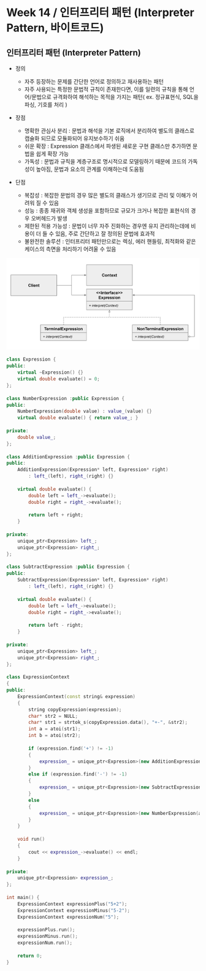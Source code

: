 # Week 14 / 인터프리터 패턴 (Interpreter Pattern, 바이트코드)

## 인터프리터 패턴 (Interpreter Pattern)
- 정의
   - 자주 등장하는 문제를 간단한 언어로 정의하고 재사용하는 패턴
   - 자주 사용되는 특정한 문법적 규칙이 존재한다면, 이를 일련의 규칙을 통해 언어/문법으로 규격화하여 해석하는 목적을 가지는 패턴( ex. 정규표현식, SQL을 파싱, 기호를 처리 )


- 장점
   - 명확한 관심사 분리 : 문법과 해석을 기본 로직에서 분리하여 별도의 클래스로 캡슐화 되므로 모듈화되어 유지보수하기 쉬움
   - 쉬운 확장 : Expression 클래스에서 파생된 새로운 구현 클래스만 추가하면 문법을 쉽게 확장 가능
   - 가독성 : 문법과 규칙을 계층구조로 명시적으로 모델링하기 때문에 코드의 가독성이 높아짐, 문법과 요소의 관계를 이해하는데 도움됨
 
   
- 단점
   - 복잡성 : 복잡한 문법의 경우 많은 별도의 클래스가 생기므로 관리 및 이해가 어려워 질 수 있음
   - 성능 : 종종 재귀와 객체 생성을 포함하므로 규모가 크거나 복잡한 표현식의 경우 오버헤드가 발생
   - 제한된 적용 가능성 : 문법이 너무 자주 진화하는 경우엔 유지 관리하는데에 비용이 더 들 수 있음, 주로 간단하고 잘 정의된 문법에 효과적
   - 불완전한 솔루션 : 인터프리터 패턴만으로는 렉싱, 에러 핸들링, 최적화와 같은 케이스의 측면을 처리하기 어려울 수 있음


![01](https://github.com/canyuo/canyuo.github.io/blob/main/week14_image1.png)


```cpp
class Expression {
public:
	virtual ~Expression() {}
	virtual double evaluate() = 0;
};

class NumberExpression :public Expression {
public:
	NumberExpression(double value) : value_(value) {}
	virtual double evaluate() { return value_; }

private:
	double value_;
};

class AdditionExpression :public Expression {
public:
	AdditionExpression(Expression* left, Expression* right)
		: left_(left), right_(right) {}

	virtual double evaluate() {
		double left = left_->evaluate();
		double right = right_->evaluate();

		return left + right;
	}

private:
	unique_ptr<Expression> left_;
	unique_ptr<Expression> right_;
};

class SubtractExpression :public Expression {
public:
	SubtractExpression(Expression* left, Expression* right)
		: left_(left), right_(right) {}

	virtual double evaluate() {
		double left = left_->evaluate();
		double right = right_->evaluate();

		return left - right;
	}

private:
	unique_ptr<Expression> left_;
	unique_ptr<Expression> right_;
};

class ExpressionContext 
{
public:
	ExpressionContext(const string& expression)
	{
		string copyExpression(expression);
		char* str2 = NULL;
		char* str1 = strtok_s(copyExpression.data(), "+-", &str2);
		int a = atoi(str1);
		int b = atoi(str2);

		if (expression.find('+') != -1)
		{
			expression_ = unique_ptr<Expression>(new AdditionExpression(new NumberExpression(a), new NumberExpression(b)));
		}
		else if (expression.find('-') != -1)
		{
			expression_ = unique_ptr<Expression>(new SubtractExpression(new NumberExpression(a), new NumberExpression(b)));
		}
		else
		{
			expression_ = unique_ptr<Expression>(new NumberExpression(a));
		}
	}

	void run()
	{
		cout << expression_->evaluate() << endl;
	}

private:
	unique_ptr<Expression> expression_;
};

int main() {
	ExpressionContext expressionPlus("5+2");
	ExpressionContext expressionMinus("5-2");
	ExpressionContext expressionNum("5");

	expressionPlus.run();
	expressionMinus.run();
	expressionNum.run();

	return 0;
}
```
